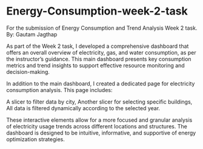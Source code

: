 # Energy-Consumption-week-2-task
For the submission of Energy Consumption and Trend Analysis Week 2 task.
By: Gautam Jagthap

As part of the Week 2 task, I developed a comprehensive dashboard that offers an overall overview of electricity, gas, and water consumption, as per the instructor’s guidance. This main dashboard presents key consumption metrics and trend insights to support effective resource monitoring and decision-making.

In addition to the main dashboard, I created a dedicated page for electricity consumption analysis. This page includes:
  
  A slicer to filter data by city,
  Another slicer for selecting specific buildings,
  All data is filtered dynamically according to the selected year.

These interactive elements allow for a more focused and granular analysis of electricity usage trends across different locations and structures.
The dashboard is designed to be intuitive, informative, and supportive of energy optimization strategies.
